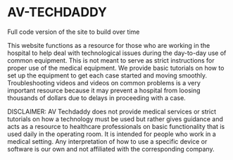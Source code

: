 # AV-TECHDADDY

Full code version of the site to build over time

This website functions as a resource for those who are working in the hospital to help deal with technological issues during the day-to-day use of common equipment. This is not meant to serve as strict instructions for proper use of the medical equipment. We provide basic tutorials on how to set up the equipment to get each case started and moving smoothly. Troubleshooting videos and videos on common problems is a very important resource because it may prevent a hospital from loosing thousands of dollars due to delays in proceeding with a case.

DISCLAIMER: AV Techdaddy does not provide medical services or strict tutorials on how a technology must be used but rather gives guidance and acts as a resource to healthcare professionals on basic functionality that is used daily in the operating room. It is intended for people who work in a medical setting. Any interpretation of how to use a specific device or software is our own and not affiliated with the corresponding company.
